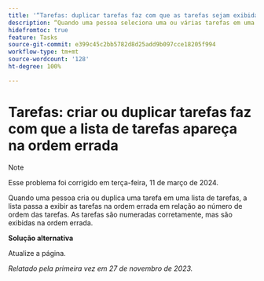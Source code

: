 ```yaml
---
title: '“Tarefas: duplicar tarefas faz com que as tarefas sejam exibidas na ordem errada”'
description: “Quando uma pessoa seleciona uma ou várias tarefas em uma lista de tarefas e as duplica, a lista exibe as tarefas na ordem errada em relação aos seus números de ordem. As tarefas são numeradas corretamente, mas são exibidas na ordem errada. Uma solução alternativa está disponível.”
hidefromtoc: true
feature: Tasks
source-git-commit: e399c45c2bb5782d8d25add9b097cce18205f994
workflow-type: tm+mt
source-wordcount: '128'
ht-degree: 100%

---
```



# Tarefas: criar ou duplicar tarefas faz com que a lista de tarefas apareça na ordem errada

>[!NOTE]
>
>Esse problema foi corrigido em terça-feira, 11 de março de 2024.

Quando uma pessoa cria ou duplica uma tarefa em uma lista de tarefas, a lista passa a exibir as tarefas na ordem errada em relação ao número de ordem das tarefas. As tarefas são numeradas corretamente, mas são exibidas na ordem errada.

**Solução alternativa**

Atualize a página.

_Relatado pela primeira vez em 27 de novembro de 2023._

